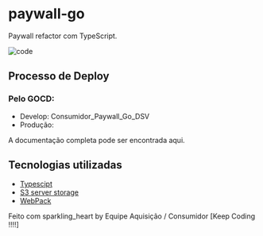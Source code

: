 # paywall-go

Paywall refactor com TypeScript.

![code](https://user-images.githubusercontent.com/92032089/183511704-ea2ca41c-52ec-4eb8-909e-60cab4113e96.png)

## Processo de Deploy

### Pelo GOCD:

- Develop: Consumidor_Paywall_Go_DSV
- Produção: 

A documentação completa pode ser encontrada aqui.

## Tecnologias utilizadas

- [Typescipt](https://www.typescriptlang.org/)
- [S3 server storage](http://docs.s3.globoi.com/)
- [WebPack](https://webpack.js.org/)

Feito com sparkling_heart by Equipe Aquisição / Consumidor [Keep Coding !!!!]
